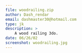 ```yaml
---
file: woodrailing.zip
author: Dash_rendar
email: dashmaster30@hotmail.com
type: jk
description: >
    A wood railing 3do.
date: 06/26/02
screenshot: woodrailing.jpg
---
```

